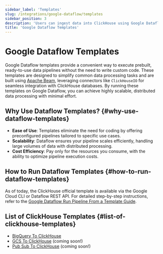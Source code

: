 ```yaml
---
sidebar_label: 'Templates'
slug: /integrations/google-dataflow/templates
sidebar_position: 3
description: 'Users can ingest data into ClickHouse using Google Dataflow Templates'
title: 'Google Dataflow Templates'
---
```


# Google Dataflow Templates

Google Dataflow templates provide a convenient way to execute prebuilt, ready-to-use data pipelines without the need to write custom code. These templates are designed to simplify common data processing tasks and are built using [Apache Beam](https://beam.apache.org/), leveraging connectors like `ClickHouseIO` for seamless integration with ClickHouse databases. By running these templates on Google Dataflow, you can achieve highly scalable, distributed data processing with minimal effort.

## Why Use Dataflow Templates? {#why-use-dataflow-templates}

- **Ease of Use**: Templates eliminate the need for coding by offering preconfigured pipelines tailored to specific use cases.
- **Scalability**: Dataflow ensures your pipeline scales efficiently, handling large volumes of data with distributed processing.
- **Cost Efficiency**: Pay only for the resources you consume, with the ability to optimize pipeline execution costs.

## How to Run Dataflow Templates {#how-to-run-dataflow-templates}

As of today, the ClickHouse official template is available via the Google Cloud CLI or Dataflow REST API.
For detailed step-by-step instructions, refer to the [Google Dataflow Run Pipeline From a Template Guide](https://cloud.google.com/dataflow/docs/templates/provided-templates).


## List of ClickHouse Templates {#list-of-clickhouse-templates}
* [BigQuery To ClickHouse](./templates/bigquery-to-clickhouse)
* [GCS To ClickHouse](https://github.com/ClickHouse/DataflowTemplates/issues/3) (coming soon!)
* [Pub Sub To ClickHouse](https://github.com/ClickHouse/DataflowTemplates/issues/4) (coming soon!)
